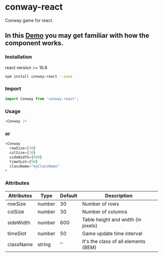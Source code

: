 # conway-react

Conway game for react.
 
## In this [Demo](http://conway.ofshant.com/) you may get familiar with how the component works.

### Installation

react version >= 16.8

```bash
npm install conway-react --save
```

### Import

```js
import Conway from 'conway-react';
```

### Usage

```js
<Conway />
```

### or 

```js
<Conway
  rowSize={30}
  colSize={30}
  sideWidth={600}
  timeSLot={50}
  className="myClassName"
>
```

### Attributes

| Attributes          | Type     | Default | Description |
| ----------          | ----     | ------- | ----------- |
| rowSize             | number   | 30      | Number of rows |
| colSize             | number   | 30      | Number of columns |
| sideWidth           | number   | 600     | Table height and width (in pixels) |
| timeSlot            | number   | 50      | Game update time interval |
| className           | string   | ''      | It's the class of all elements (BEM) |
